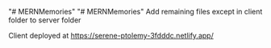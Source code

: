 "# MERNMemories" 
"# MERNMemories" 
Add remaining files except in client folder to server folder


Client deployed at https://serene-ptolemy-3fdddc.netlify.app/

